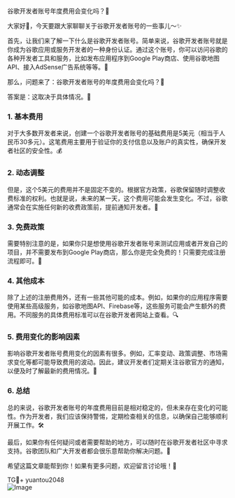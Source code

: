 谷歌开发者账号年度费用会变化吗？👀

大家好👋，今天要跟大家聊聊关于谷歌开发者账号的一些事儿～✨

首先，让我们来了解一下什么是谷歌开发者账号。简单来说，谷歌开发者账号就是你成为谷歌应用或服务开发者的一种身份认证。通过这个账号，你可以访问谷歌的各种开发者工具和服务，比如发布应用程序到Google Play商店、使用谷歌地图API、接入AdSense广告系统等等。🌟

那么，问题来了：谷歌开发者账号的年度费用会变化吗？🤔

答案是：这取决于具体情况。📢

### 1. 基本费用
对于大多数开发者来说，创建一个谷歌开发者账号的基础费用是5美元（相当于人民币30多元）。这笔费用主要用于验证你的支付信息以及账户的真实性，确保开发者社区的安全性。💰

### 2. 动态调整
但是，这个5美元的费用并不是固定不变的。根据官方政策，谷歌保留随时调整收费标准的权利。也就是说，未来的某一天，这个费用可能会发生变化。不过，谷歌通常会在实施任何新的收费政策前，提前通知开发者。📆

### 3. 免费政策
需要特别注意的是，如果你只是想使用谷歌开发者账号来测试应用或者开发自己的项目，并不需要发布到Google Play商店，那么你是完全免费的！只需要完成注册流程即可。🎉

### 4. 其他成本
除了上述的注册费用外，还有一些其他可能的成本。例如，如果你的应用程序需要使用某些高级服务，如谷歌地图API、Firebase等，这些服务可能会产生额外的费用。不同服务的具体费用标准可以在谷歌开发者网站上查看。🔍

### 5. 费用变化的影响因素
影响谷歌开发者账号费用变化的因素有很多。例如，汇率变动、政策调整、市场需求变化等都可能导致费用的波动。因此，建议开发者们定期关注谷歌官方的通知，以便及时了解最新的费用情况。🔔

### 6. 总结
总的来说，谷歌开发者账号的年度费用目前是相对稳定的，但未来存在变化的可能性。作为开发者，我们应该保持警惕，定期检查相关的信息，以确保自己能够顺利开展工作。🛠️

最后，如果你有任何疑问或者需要帮助的地方，可以随时在谷歌开发者社区中寻求支持。谷歌团队和广大开发者都会很乐意帮助你解决问题。🤝

希望这篇文章能帮到你！如果有更多问题，欢迎留言讨论哦！💬

TG💪+ yuantou2048  
![Image](https://github.com/user-attachments/assets/b096be7b-4918-425d-a280-69484dc5cd6f)